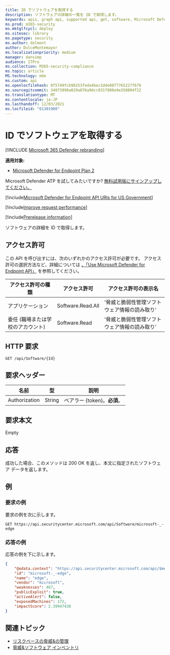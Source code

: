 ```yaml
---
title: ID でソフトウェアを取得する
description: ソフトウェアの詳細の一覧を ID で取得します。
keywords: apis, graph api, supported api, get, software, Microsoft Defender for Endpoint tvm api
ms.prod: m365-security
ms.mktglfcycl: deploy
ms.sitesec: library
ms.pagetype: security
ms.author: dolmont
author: DulceMontemayor
ms.localizationpriority: medium
manager: dansimp
audience: ITPro
ms.collection: M365-security-compliance
ms.topic: article
MS.technology: mde
ms.custom: api
ms.openlocfilehash: 0f5749fcb98253feda4bec1dde08f7765227f676
ms.sourcegitcommit: 348f3998a029a876a9dcc031f808e9e350804f22
ms.translationtype: MT
ms.contentlocale: ja-JP
ms.lasthandoff: 12/03/2021
ms.locfileid: "61301908"
---
```

# <a name="get-software-by-id"></a>ID でソフトウェアを取得する

[!INCLUDE [Microsoft 365 Defender rebranding](../../includes/microsoft-defender.md)]

**適用対象:** 
- [Microsoft Defender for Endpoint Plan 2](https://go.microsoft.com/fwlink/p/?linkid=2154037)

Microsoft Defender ATP を試してみたいですか? [無料試用版にサインアップしてください。](https://signup.microsoft.com/create-account/signup?products=7f379fee-c4f9-4278-b0a1-e4c8c2fcdf7e&ru=https://aka.ms/MDEp2OpenTrial?ocid=docs-wdatp-exposedapis-abovefoldlink)

[!include[Microsoft Defender for Endpoint API URIs for US Government](../../includes/microsoft-defender-api-usgov.md)]

[!include[Improve request performance](../../includes/improve-request-performance.md)]

[!include[Prerelease information](../../includes/prerelease.md)]

ソフトウェアの詳細を ID で取得します。

## <a name="permissions"></a>アクセス許可

この API を呼び出すには、次のいずれかのアクセス許可が必要です。 アクセス許可の選択方法など、詳細については [、「Use Microsoft Defender for Endpoint API」](apis-intro.md) を参照してください。

アクセス許可の種類|アクセス許可|アクセス許可の表示名
---|---|---
アプリケーション|Software.Read.All|'脅威と脆弱性管理ソフトウェア情報の読み取り'
委任 (職場または学校のアカウント)|Software.Read|'脅威と脆弱性管理ソフトウェア情報の読み取り'

## <a name="http-request"></a>HTTP 要求

```http
GET /api/Software/{Id}
```

## <a name="request-headers"></a>要求ヘッダー

名前|型|説明
---|---|---
Authorization|String|ベアラー {token}。**必須**。

## <a name="request-body"></a>要求本文

Empty

## <a name="response"></a>応答

成功した場合、このメソッドは 200 OK を返し、本文に指定されたソフトウェア データを返します。

## <a name="example"></a>例

### <a name="request-example"></a>要求の例

要求の例を次に示します。

```http
GET https://api.securitycenter.microsoft.com/api/Software/microsoft-_-edge
```

### <a name="response-example"></a>応答の例

応答の例を下に示します。

```json
{
    "@odata.context": "https://api.securitycenter.microsoft.com/api/$metadata#Software/$entity",
    "id": "microsoft-_-edge",
    "name": "edge",
    "vendor": "microsoft",
    "weaknesses": 467,
    "publicExploit": true,
    "activeAlert": false,
    "exposedMachines": 172,
    "impactScore": 2.39947438
}
```

## <a name="related-topics"></a>関連トピック

- [リスクベースの脅威&の管理](/microsoft-365/security/defender-endpoint/next-gen-threat-and-vuln-mgt)
- [脅威&ソフトウェア インベントリ](/microsoft-365/security/defender-endpoint/tvm-software-inventory)
